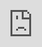 <div id="BLOG_META_DATA"
     heading="Chats White Paper" 
     excerpt="Our story on creating Kabeer's Chats, the free chat messenger service. Contains architecture descriptions and more." 
     tags="Messenger | Chats | White Paper"
     type="fullscreenembed"
     cover-image="https://docs.cloud.kabeers.network/c/v/6470dc06e384c---icon-512-maskable.png" style="visibility:hidden"></div>
<iframe src="https://docs.cloud.kabeers.network/static/research-kabeersnetwork/pdf-renderer/pdfjs-2.13.216-dist/web/viewer.html?file=https://docs.cloud.kabeers.network/publications/view/6470da5143cbbChats%20White%20Paper.pdf" frameborder="0" style="overflow:hidden;overflow-x:hidden;overflow-y:hidden;height:100%;width:100%;position:absolute;top:0%;left:0px;right:0px;bottom:0px" height="100%" width="100%"></iframe>

